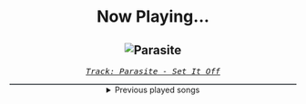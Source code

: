 <div align="center"> 
<h1>Now Playing...</h1>

![Parasite](https://i.scdn.co/image/ab67616d00001e024306925a69fe624e65bed9ac)
--
_<samp><a href="https://open.spotify.com/track/47yul4OvMZctnAVjrEJ1YC">Track: Parasite - Set It Off</a></samp>_

<div style="border: 1px #4B5054 solid"></div>
<details>
  <summary>
    Previous played songs
  </summary>
  <table>
    <thead>
      <tr>
        <th>
          Artist
        </th>
        <th>
          Song
        </th>
        <th>
          Link
        </th>
      </tr>
    </thead>
    <tbody>
      <tr><td>Set It Off</td><td>Parasite</td><td><a href="https://open.spotify.com/track/47yul4OvMZctnAVjrEJ1YC">https://open.spotify.com/track/47yul4OvMZctnAVjrEJ1YC</a></td></tr><tr><td>Rain City Drive</td><td>Frozen - Reimagined</td><td><a href="https://open.spotify.com/track/3iIhPjC6lJlzEs4whmeBuD">https://open.spotify.com/track/3iIhPjC6lJlzEs4whmeBuD</a></td></tr><tr><td>Scandroid</td><td>Waste My Time - FreqGen Remix</td><td><a href="https://open.spotify.com/track/0u3AbiMK4bygsvnGccM5gk">https://open.spotify.com/track/0u3AbiMK4bygsvnGccM5gk</a></td></tr><tr><td>Set It Off</td><td>Parasite</td><td><a href="https://open.spotify.com/track/47yul4OvMZctnAVjrEJ1YC">https://open.spotify.com/track/47yul4OvMZctnAVjrEJ1YC</a></td></tr><tr><td>Ben Hicks</td><td>Hwei, the Visionary</td><td><a href="https://open.spotify.com/track/2D4duiQsK4GJ6b6sl1TC7t">https://open.spotify.com/track/2D4duiQsK4GJ6b6sl1TC7t</a></td></tr><tr><td>Atreyu</td><td>The Beautiful Dark of Life</td><td><a href="https://open.spotify.com/track/6A3UXnzzTP6KwGl9uArrLU">https://open.spotify.com/track/6A3UXnzzTP6KwGl9uArrLU</a></td></tr><tr><td>BOI WHAT</td><td>Neon Tide</td><td><a href="https://open.spotify.com/track/1GgWVPFbgoDKoaB7gFayDI">https://open.spotify.com/track/1GgWVPFbgoDKoaB7gFayDI</a></td></tr><tr><td>Set It Off</td><td>Parasite</td><td><a href="https://open.spotify.com/track/47yul4OvMZctnAVjrEJ1YC">https://open.spotify.com/track/47yul4OvMZctnAVjrEJ1YC</a></td></tr><tr><td>Rok Nardin</td><td>The Sun Queen</td><td><a href="https://open.spotify.com/track/43P2EGCBUsHtF16actlp2G">https://open.spotify.com/track/43P2EGCBUsHtF16actlp2G</a></td></tr><tr><td>Toronto Is Broken</td><td>Threads (feat. REEBZ)</td><td><a href="https://open.spotify.com/track/2JrNv5z0H8OnA2Ap3GeeBX">https://open.spotify.com/track/2JrNv5z0H8OnA2Ap3GeeBX</a></td></tr><tr><td>Andromida</td><td>Break the Cycle (feat. Beyond Unbroken)</td><td><a href="https://open.spotify.com/track/0VRCKjYgfWPZDfpge0s9yK">https://open.spotify.com/track/0VRCKjYgfWPZDfpge0s9yK</a></td></tr><tr><td>ENMA</td><td>Buster Call - 24 Bars</td><td><a href="https://open.spotify.com/track/5tXbIB1haWCLKRYNW72PVj">https://open.spotify.com/track/5tXbIB1haWCLKRYNW72PVj</a></td></tr><tr><td>Jaroslav Vyhnička</td><td>Cathedral Clock</td><td><a href="https://open.spotify.com/track/338KxqciX3bUf5P2iITq1v">https://open.spotify.com/track/338KxqciX3bUf5P2iITq1v</a></td></tr><tr><td>Lindsey Stirling</td><td>Carol Of The Bells - Live from Summer Tour 2023</td><td><a href="https://open.spotify.com/track/6wXRw3ipfS2S0KEFNpPpjN">https://open.spotify.com/track/6wXRw3ipfS2S0KEFNpPpjN</a></td></tr><tr><td>Scandroid</td><td>Waste My Time - FreqGen Remix</td><td><a href="https://open.spotify.com/track/0u3AbiMK4bygsvnGccM5gk">https://open.spotify.com/track/0u3AbiMK4bygsvnGccM5gk</a></td></tr><tr><td>BOI WHAT</td><td>Neon Tide</td><td><a href="https://open.spotify.com/track/1GgWVPFbgoDKoaB7gFayDI">https://open.spotify.com/track/1GgWVPFbgoDKoaB7gFayDI</a></td></tr><tr><td>Elephant Music</td><td>Conundrum</td><td><a href="https://open.spotify.com/track/4oIbpfQe7hpM0CxXjzJxB5">https://open.spotify.com/track/4oIbpfQe7hpM0CxXjzJxB5</a></td></tr><tr><td>Thousand Foot Krutch</td><td>Let the Sparks Fly - 2023</td><td><a href="https://open.spotify.com/track/3sNXJt9GqDcMlmbaiZ4lAG">https://open.spotify.com/track/3sNXJt9GqDcMlmbaiZ4lAG</a></td></tr><tr><td>Set It Off</td><td>Parasite</td><td><a href="https://open.spotify.com/track/47yul4OvMZctnAVjrEJ1YC">https://open.spotify.com/track/47yul4OvMZctnAVjrEJ1YC</a></td></tr><tr><td>Fxcklosbicos</td><td>THE ONE PATH TO TAKE</td><td><a href="https://open.spotify.com/track/7einu3dCgwU8gnSjTMv4o5">https://open.spotify.com/track/7einu3dCgwU8gnSjTMv4o5</a></td></tr>
    </tbody>
  </table>
</details>

</div>
